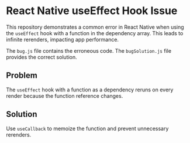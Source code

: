 # React Native useEffect Hook Issue

This repository demonstrates a common error in React Native when using the `useEffect` hook with a function in the dependency array. This leads to infinite rerenders, impacting app performance.

The `bug.js` file contains the erroneous code.  The `bugSolution.js` file provides the correct solution.

## Problem
The `useEffect` hook with a function as a dependency reruns on every render because the function reference changes.

## Solution
Use `useCallback` to memoize the function and prevent unnecessary rerenders.